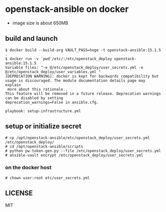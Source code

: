 # openstack-ansible on docker

- image size is about 650MB

## build and launch

```
$ docker build --build-arg VAULT_PASS=hoge -t openstack-ansible:15.1.5 .
$ docker run -v `pwd`/etc/:/etc/openstack_deploy openstack-ansible:15.1.5
Variable files: "-e @/etc/openstack_deploy/user_secrets.yml -e @/etc/openstack_deploy/user_variables.yml "
[DEPRECATION WARNING]: docker is kept for backwards compatibility but usage is discouraged. The module documentation details page may explain
 more about this rationale..
This feature will be removed in a future release. Deprecation warnings can be disabled by setting
deprecation_warnings=False in ansible.cfg.

playbook: setup-infrastructure.yml
```

## setup or initialize secret 

```
# cp /opt/openstack-ansible/etc/openstack_deploy/user_secrets.yml /etc/openstack_deploy/
# cd /opt/openstack-ansible/scripts
# python pw-token-gen.py --file /etc/openstack_deploy/user_secrets.yml
# ansible-vault encrypt /etc/openstack_deploy/user_secrets.yml
```

### on the docker host

```
# chown user:root etc/user_secrets.yml
```

## LICENSE

MIT